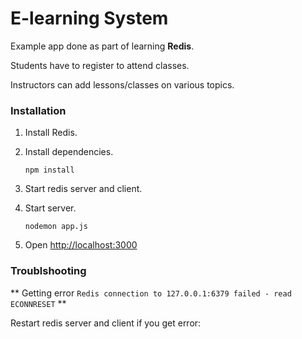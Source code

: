 # E-learning System

Example app done as part of learning **Redis**.

Students have to register to attend classes.

Instructors can add lessons/classes on various topics.


### Installation

1. Install Redis.

2.  Install dependencies.
    ```
    npm install
    ```

3.  Start redis server and client.

4.  Start server.
    ```
    nodemon app.js
    ```
5. Open [http://localhost:3000](http://localhost:3000)


### Troublshooting

** Getting error `Redis connection to 127.0.0.1:6379 failed - read ECONNRESET` **

Restart redis server and client if you get error:
